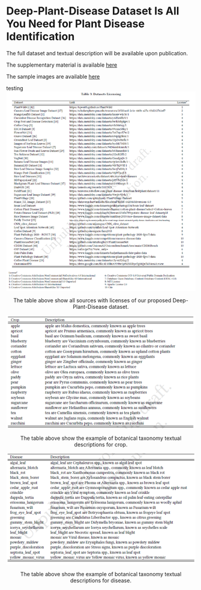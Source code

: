 # Deep-Plant-Disease Dataset Is All You Need for Plant Disease Identification

The full dataset and textual description will be available upon publication.

The supplementary material is available [here](supplementary_materials.pdf) 

The sample images are available [here](/sample_images/) 

testing
![Dataset_sources](figure/license.png)

<p align="center">The table above show all sources with licenses of our proposed Deep-Plant-Disease dataset.</p>


![Crop_description](figure/crop_description.png)
<p align="center">The table above show the example of botanical taxonomy textual descriptions for crop.</p>

![Crop_description](figure/disease_description.png)
<p align="center">The table above show the example of botanical taxonomy textual descriptions for disease.</p>
